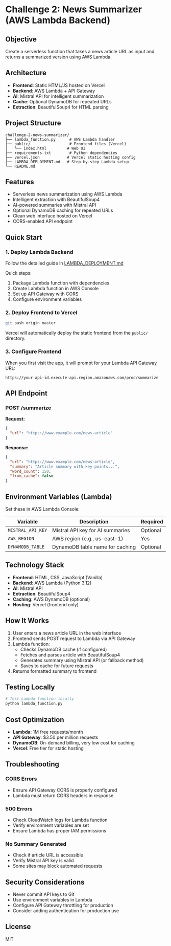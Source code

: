 # Challenge 2: News Summarizer (AWS Lambda Backend)

## Objective

Create a serverless function that takes a news article URL as input and returns a summarized version using AWS Lambda.

## Architecture

- **Frontend**: Static HTML/JS hosted on Vercel
- **Backend**: AWS Lambda + API Gateway  
- **AI**: Mistral API for intelligent summarization
- **Cache**: Optional DynamoDB for repeated URLs
- **Extraction**: BeautifulSoup4 for HTML parsing

## Project Structure

```
challenge-2-news-summarizer/
├── lambda_function.py      # AWS Lambda handler
├── public/                 # Frontend files (Vercel)
│   └── index.html         # Web UI
├── requirements.txt        # Python dependencies
├── vercel.json            # Vercel static hosting config
├── LAMBDA_DEPLOYMENT.md   # Step-by-step Lambda setup
└── README.md
```

## Features

- Serverless news summarization using AWS Lambda
- Intelligent extraction with BeautifulSoup4
- AI-powered summaries with Mistral API
- Optional DynamoDB caching for repeated URLs
- Clean web interface hosted on Vercel
- CORS-enabled API endpoint

## Quick Start

### 1. Deploy Lambda Backend

Follow the detailed guide in [LAMBDA_DEPLOYMENT.md](./LAMBDA_DEPLOYMENT.md)

Quick steps:
1. Package Lambda function with dependencies
2. Create Lambda function in AWS Console
3. Set up API Gateway with CORS
4. Configure environment variables

### 2. Deploy Frontend to Vercel

```bash
git push origin master
```

Vercel will automatically deploy the static frontend from the `public/` directory.

### 3. Configure Frontend

When you first visit the app, it will prompt for your Lambda API Gateway URL:
```
https://your-api-id.execute-api.region.amazonaws.com/prod/summarize
```

## API Endpoint

### POST /summarize

**Request:**
```json
{
  "url": "https://www.example.com/news-article"
}
```

**Response:**
```json
{
  "url": "https://www.example.com/news-article",
  "summary": "Article summary with key points...",
  "word_count": 150,
  "from_cache": false
}
```

## Environment Variables (Lambda)

Set these in AWS Lambda Console:

| Variable | Description | Required |
|----------|-------------|----------|
| `MISTRAL_API_KEY` | Mistral API key for AI summaries | Optional |
| `AWS_REGION` | AWS region (e.g., us-east-1) | Yes |
| `DYNAMODB_TABLE` | DynamoDB table name for caching | Optional |

## Technology Stack

- **Frontend**: HTML, CSS, JavaScript (Vanilla)
- **Backend**: AWS Lambda (Python 3.12)
- **AI**: Mistral API
- **Extraction**: BeautifulSoup4
- **Caching**: AWS DynamoDB (optional)
- **Hosting**: Vercel (frontend only)

## How It Works

1. User enters a news article URL in the web interface
2. Frontend sends POST request to Lambda via API Gateway
3. Lambda function:
   - Checks DynamoDB cache (if configured)
   - Fetches and parses article with BeautifulSoup4
   - Generates summary using Mistral API (or fallback method)
   - Saves to cache for future requests
4. Returns formatted summary to frontend

## Testing Locally

```python
# Test Lambda function locally
python lambda_function.py
```

## Cost Optimization

- **Lambda**: 1M free requests/month
- **API Gateway**: $3.50 per million requests
- **DynamoDB**: On-demand billing, very low cost for caching
- **Vercel**: Free tier for static hosting

## Troubleshooting

### CORS Errors
- Ensure API Gateway CORS is properly configured
- Lambda must return CORS headers in response

### 500 Errors
- Check CloudWatch logs for Lambda function
- Verify environment variables are set
- Ensure Lambda has proper IAM permissions

### No Summary Generated
- Check if article URL is accessible
- Verify Mistral API key is valid
- Some sites may block automated requests

## Security Considerations

- Never commit API keys to Git
- Use environment variables in Lambda
- Configure API Gateway throttling for production
- Consider adding authentication for production use

## License

MIT
